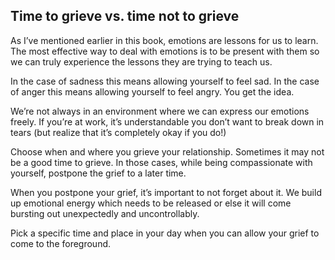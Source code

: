 ## Time to grieve vs. time not to grieve

As I’ve mentioned earlier in this book, emotions are lessons for us to learn. The most effective way to deal with emotions is to be present with them so we can truly experience the lessons they are trying to teach us. 

In the case of sadness this means allowing yourself to feel sad. In the case of anger this means allowing yourself to feel angry. You get the idea.

We’re not always in an environment where we can express our emotions freely. If you’re at work, it’s understandable you don’t want to break down in tears (but realize that it’s completely okay if you do!)

Choose when and where you grieve your relationship. Sometimes it may not be a good time to grieve. In those cases, while being compassionate with yourself, postpone the grief to a later time.

When you postpone your grief, it’s important to not forget about it. We build up emotional energy which needs to be released or else it will come bursting out unexpectedly and uncontrollably.

Pick a specific time and place in your day when you can allow your grief to come to the foreground. 